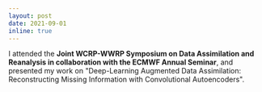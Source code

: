 ```yaml
---
layout: post
date: 2021-09-01
inline: true
---
```



I attended the **Joint WCRP-WWRP Symposium on Data Assimilation and Reanalysis in collaboration with the ECMWF Annual Seminar**, and presented my work on  "Deep-Learning Augmented Data Assimilation: Reconstructing Missing Information with Convolutional Autoencoders".



